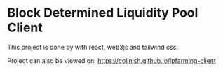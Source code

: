 # Block Determined Liquidity Pool Client

This project is done by with react, web3js and tailwind css.

Project can also be viewed on: https://colinlsh.github.io/lpfarming-client
